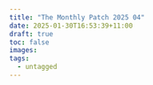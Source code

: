 ```yaml
---
title: "The Monthly Patch 2025 04"
date: 2025-01-30T16:53:39+11:00
draft: true
toc: false
images:
tags:
  - untagged
---
```


